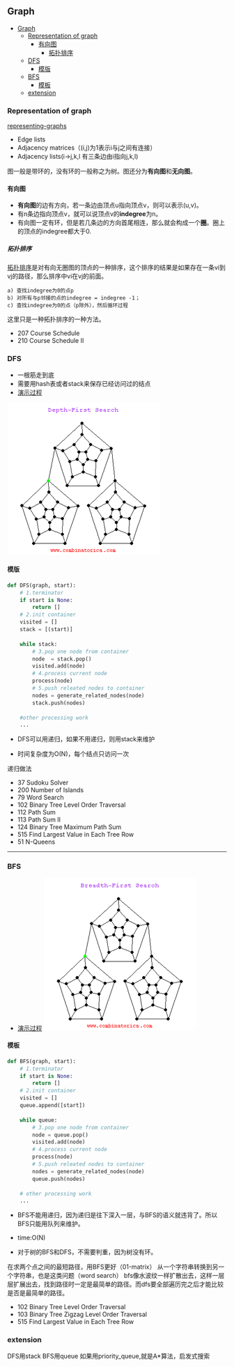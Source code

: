 ## Graph

<!-- @import "[TOC]" {cmd="toc" depthFrom=1 depthTo=6 orderedList=false} -->

<!-- code_chunk_output -->

* [Graph](#graph)
	* [Representation of graph](#representation-of-graph)
		* [有向图](#有向图)
			* [拓扑排序](#拓扑排序)
	* [DFS](#dfs)
		* [模版](#模版)
	* [BFS](#bfs)
		* [模板](#模板)
	* [extension](#extension)

<!-- /code_chunk_output -->

### Representation of graph

[representing-graphs](https://www.khanacademy.org/computing/computer-science/algorithms/graph-representation/a/representing-graphs)

-   Edge lists
-   Adjacency matrices（(i,j)为1表示i与j之间有连接）
-   Adjacency lists(i->j,k,l 有三条边由i指向j,k,l)

图一般是带环的，没有环的一般称之为树。图还分为**有向图**和**无向图**。

#### 有向图

-   **有向图**的边有方向，若一条边由顶点u指向顶点v，则可以表示(u,v)。
-   有n条边指向顶点v，就可以说顶点v的**indegree**为n。
-   有向图一定有环，但是若几条边的方向首尾相连，那么就会构成一个**圈**。圈上的顶点的indegree都大于0.

##### 拓扑排序

[拓扑排序](http://blog.csdn.net/changyuanchn/article/details/17067349)是对有向无圈图的顶点的一种排序，这个排序的结果是如果存在一条vi到vj的路径，那么排序中vi在vj的前面。

    a) 查找indegree为0的点p
    b) 对所有与p邻接的点的indegree = indegree -1；
    c) 查找indegree为0的点（p除外），然后循环过程

这里只是一种拓扑排序的一种方法。

-   207 Course Schedule
-   210 Course Schedule II

### DFS

-   一根筋走到底
-   需要用hash表或者stack来保存已经访问过的结点
-   [演示过程](http://www.cs.usfca.edu/~galles/visualization/DFS.html)

<!-- ![dfs](./img/Graph/dfs.png) -->

![dfs_gif](./img/Graph/dfs.gif)

#### 模版

```python
def DFS(graph, start):
    # 1.terminator
    if start is None:
        return []
    # 2.init container
    visited = []
    stack = [(start)]

    while stack:
        # 3.pop one node from container
        node  = stack.pop()
        visited.add(node)
        # 4.process current node
        process(node)
        # 5.push releated nodes to container
        nodes = generate_related_nodes(node)
        stack.push(nodes)

    #other processing work
    ...
```

-   DFS可以用递归，如果不用递归，则用stack来维护

-   时间复杂度为O(N)，每个结点只访问一次

递归做法

-   37 Sudoku Solver
-   200 Number of Islands
-   79 Word Search
-   102 Binary Tree Level Order Traversal
-   112 Path Sum
-   113 Path Sum II
-   124 Binary Tree Maximum Path Sum
-   515 Find Largest Value in Each Tree Row
-   51 N-Queens

* * *

### BFS

-   [演示过程](http://www.cs.usfca.edu/~galles/visualization/BFS.html)
    <!-- ![dfs](./img/Graph/bfs.png) -->
    ![dfs_gif](./img/Graph/bfs.gif)

#### 模板

```python
def BFS(graph, start):
    # 1.terminator
    if start is None:
        return []
    # 2.init container
    visited = []
    queue.append([start])

    while queue:
        # 3.pop one node from container
        node = queue.pop()
        visited.add(node)
        # 4.process current node
        process(node)
        # 5.push releated nodes to container
        nodes = generate_related_nodes(node)
        queue.push(nodes)

    # other processing work
    ...
```

-   BFS不能用递归，因为递归是往下深入一层，与BFS的语义就违背了。所以BFS只能用队列来维护。
-   time:O(N)

-   对于树的BFS和DFS，不需要判重，因为树没有环。

在求两个点之间的最短路径，用BFS更好（01-matrix）
从一个字符串转换到另一个字符串，也是这类问题（word search）
bfs像水波纹一样扩散出去，这样一层层扩展出去，找到路径时一定是最简单的路径。而dfs要全部遍历完之后才能比较是否是最简单的路径。

-   102 Binary Tree Level Order Traversal
-   103 Binary Tree Zigzag Level Order Traversal  
-   515 Find Largest Value in Each Tree Row

### extension

DFS用stack
BFS用queue
如果用priority_queue,就是A\*算法，启发式搜索
